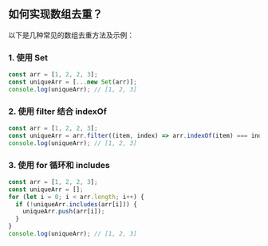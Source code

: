 ## 如何实现数组去重？

以下是几种常见的数组去重方法及示例：

### 1. 使用 Set
```javascript
const arr = [1, 2, 2, 3];
const uniqueArr = [...new Set(arr)];
console.log(uniqueArr); // [1, 2, 3]
```

### 2. 使用 filter 结合 indexOf
```javascript
const arr = [1, 2, 2, 3];
const uniqueArr = arr.filter((item, index) => arr.indexOf(item) === index);
console.log(uniqueArr); // [1, 2, 3]
```

### 3. 使用 for 循环和 includes
```javascript
const arr = [1, 2, 2, 3];
const uniqueArr = [];
for (let i = 0; i < arr.length; i++) {
  if (!uniqueArr.includes(arr[i])) {
    uniqueArr.push(arr[i]);
  }
}
console.log(uniqueArr); // [1, 2, 3]
``` 